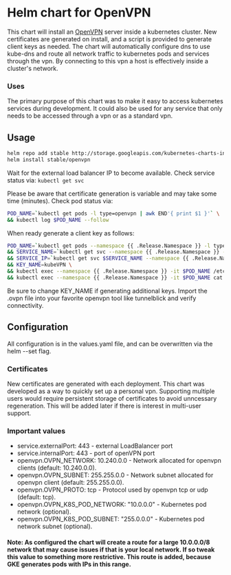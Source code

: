 # Helm chart for OpenVPN
This chart will install an [OpenVPN](https://openvpn.net/) server inside a kubernetes cluster.  New certificates are generated on install, and a script is provided to generate client keys as needed.  The chart will automatically configure dns to use kube-dns and route all network traffic to kubernetes pods and services through the vpn.  By connecting to this vpn a host is effectively inside a cluster's network.

### Uses
The primary purpose of this chart was to make it easy to access kubernetes services during development.  It could also be used for any service that only needs to be accessed through a vpn or as a standard vpn.

## Usage

```bash
helm repo add stable http://storage.googleapis.com/kubernetes-charts-incubator
helm install stable/openvpn
```

Wait for the external load balancer IP to become available.  Check service status via: `kubectl get svc`
 
Please be aware that certificate generation is variable and may take some time (minutes).
Check pod status via:

```bash
POD_NAME=`kubectl get pods -l type=openvpn | awk END'{ print $1 }'` \
&& kubectl log $POD_NAME --follow
```

When ready generate a client key as follows:

```bash
POD_NAME=`kubectl get pods --namespace {{ .Release.Namespace }} -l type=openvpn | awk END'{ print $1 }'` \
&& SERVICE_NAME=`kubectl get svc --namespace {{ .Release.Namespace }} -l type=openvpn | awk END'{ print $1 }'` \
&& SERVICE_IP=`kubectl get svc $SERVICE_NAME --namespace {{ .Release.Namespace }} -o jsonpath='{.status.loadBalancer.ingress[0].ip}'` \
&& KEY_NAME=kubeVPN \
&& kubectl exec --namespace {{ .Release.Namespace }} -it $POD_NAME /etc/openvpn/setup/newClientCert.sh $KEY_NAME $SERVICE_IP \
&& kubectl exec --namespace {{ .Release.Namespace }} -it $POD_NAME cat /usr/share/easy-rsa/pki/$KEY_NAME.ovpn > $KEY_NAME.ovpn
```

Be sure to change KEY_NAME if generating additional keys.  Import the .ovpn file into your favorite openvpn tool like tunnelblick and verify connectivity.

## Configuration

All configuration is in the values.yaml file, and can be overwritten via the helm --set flag.

### Certificates

New certificates are generated with each deployment.  This chart was developed as a way to quickly set up a personal vpn.  Supporting multiple users would require persistent storage of certificates to avoid unncessary regeneration.  This will be added later if there is interest in multi-user support.

### Important values
* service.externalPort: 443 - external LoadBalancer port
* service.internalPort: 443 - port of openVPN port
* openvpn.OVPN_NETWORK: 10.240.0.0 - Network allocated for openvpn clients (default: 10.240.0.0).
* openvpn.OVPN_SUBNET:  255.255.0.0 - Network subnet allocated for openvpn client (default: 255.255.0.0).
* openvpn.OVPN_PROTO: tcp - Protocol used by openvpn tcp or udp (default: tcp).
* openvpn.OVPN_K8S_POD_NETWORK: "10.0.0.0" - Kubernetes pod network (optional).
* openvpn.OVPN_K8S_POD_SUBNET: "255.0.0.0" - Kubernetes pod network subnet (optional).

#### Note: As configured the chart will create a route for a large 10.0.0.0/8 network that may cause issues if that is your local network.  If so tweak this value to something more restrictive.  This route is added, because GKE generates pods with IPs in this range.

